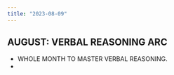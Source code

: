 ```yaml
---
title: "2023-08-09"
---
```


## AUGUST: VERBAL REASONING ARC
- WHOLE MONTH TO MASTER VERBAL REASONING.
- 
